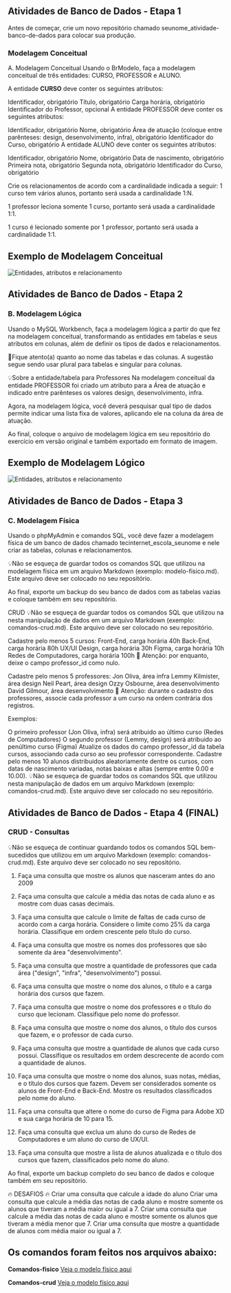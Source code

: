 ## Atividades de Banco de Dados - Etapa 1

Antes de começar, crie um novo repositório chamado seunome_atividade-banco-de-dados para colocar sua produção.

### Modelagem Conceitual
A. Modelagem Conceitual
Usando o BrModelo, faça a modelagem conceitual de três entidades: CURSO, PROFESSOR e ALUNO.

A entidade **CURSO** deve conter os seguintes atributos:

Identificador, obrigatório
Título, obrigatório
Carga horária, obrigatório
Identificador do Professor, opcional
A entidade PROFESSOR deve conter os seguintes atributos:

Identificador, obrigatório
Nome, obrigatório
Área de atuação (coloque entre parênteses: design, desenvolvimento, infra), obrigatório
Identificador do Curso, obrigatório
A entidade ALUNO deve conter os seguintes atributos:

Identificador, obrigatório
Nome, obrigatório
Data de nascimento, obrigatório
Primeira nota, obrigatório
Segunda nota, obrigatório
Identificador do Curso, obrigatório

Crie os relacionamentos de acordo com a cardinalidade indicada a seguir:
1 curso tem vários alunos, portanto será usada a cardinalidade 1:N.

1 professor leciona somente 1 curso, portanto será usada a cardinalidade 1:1.

1 curso é lecionado somente por 1 professor, portanto será usada a cardinalidade 1:1.
 
## Exemplo de Modelagem Conceitual
 
![Entidades, atributos e relacionamento](/exercicio-modelagem-conceitual/conceitual_atividade-banco-de-dados.png)

## Atividades de Banco de Dados - Etapa 2
### B. Modelagem Lógica
Usando o MySQL Workbench, faça a modelagem lógica a partir do que fez na modelagem conceitual, transformando as entidades em tabelas e seus atributos em colunas, além de definir os tipos de dados e relacionamentos.

🚨Fique atento(a) quanto ao nome das tabelas e das colunas. A sugestão segue sendo usar plural para tabelas e singular para colunas.

💡Sobre a entidade/tabela para Professores
Na modelagem conceitual da entidade PROFESSOR foi criado um atributo para a Área de atuação e indicado entre parênteses os valores design, desenvolvimento, infra.

Agora, na modelagem lógica, você deverá pesquisar qual tipo de dados permite indicar uma lista fixa de valores, aplicando ele na coluna da área de atuação.

Ao final, coloque o arquivo de modelagem lógica em seu repositório do exercício em versão original e também exportado em formato de imagem.

## Exemplo de Modelagem Lógico
![Entidades, atributos e relacionamento](/modelagem-logica/logico_atividade-banco-de-dados.png)

## Atividades de Banco de Dados - Etapa 3
### C. Modelagem Física
Usando o phpMyAdmin e comandos SQL, você deve fazer a modelagem física de um banco de dados chamado tecinternet_escola_seunome e nele criar as tabelas, colunas e relacionamentos.

💡Não se esqueça de guardar todos os comandos SQL que utilizou na modelagem física em um arquivo Markdown (exemplo: modelo-fisico.md). Este arquivo deve ser colocado no seu repositório.

Ao final, exporte um backup do seu banco de dados com as tabelas vazias e coloque também em seu repositório.

CRUD
💡Não se esqueça de guardar todos os comandos SQL que utilizou na nesta manipulação de dados em um arquivo Markdown (exemplo: comandos-crud.md). Este arquivo deve ser colocado no seu repositório.

Cadastre pelo menos 5 cursos:
Front-End, carga horária 40h
Back-End, carga horária 80h
UX/UI Design, carga horária 30h
Figma, carga horária 10h
Redes de Computadores, carga horária 100h
🚨 Atenção: por enquanto, deixe o campo professor_id como nulo.

Cadastre pelo menos 5 professores:
Jon Oliva, área infra
Lemmy Kilmister, área design
Neil Peart, área design
Ozzy Osbourne, área desenvolvimento
David Gilmour, área desenvolvimento
🚨 Atenção: durante o cadastro dos professores, associe cada professor a um curso na ordem contrária dos registros.

Exemplos:

O primeiro professor (Jon Oliva, infra) será atribuido ao último curso (Redes de Computadores)
O segundo professor (Lemmy, design) será atribuido ao penúltimo curso (Figma)
Atualize os dados do campo professor_id da tabela cursos, associando cada curso ao seu professor correspondente.
Cadastre pelo menos 10 alunos distribuidos aleatoriamente dentre os cursos, com datas de nascimento variadas, notas baixas e altas (sempre entre 0.00 e 10.00).
💡Não se esqueça de guardar todos os comandos SQL que utilizou nesta manipulação de dados em um arquivo Markdown (exemplo: comandos-crud.md). Este arquivo deve ser colocado no seu repositório.


## Atividades de Banco de Dados - Etapa 4 (FINAL)
### CRUD - Consultas
💡Não se esqueça de continuar guardando todos os comandos SQL bem-sucedidos que utilizou em um arquivo Markdown (exemplo: comandos-crud.md). Este arquivo deve ser colocado no seu repositório.

1) Faça uma consulta que mostre os alunos que nasceram antes do ano 2009

2) Faça uma consulta que calcule a média das notas de cada aluno e as mostre com duas casas decimais.

3) Faça uma consulta que calcule o limite de faltas de cada curso de acordo com a carga horária. Considere o limite como 25% da carga horária. Classifique em ordem crescente pelo título do curso.

4) Faça uma consulta que mostre os nomes dos professores que são somente da área "desenvolvimento".

5) Faça uma consulta que mostre a quantidade de professores que cada área ("design", "infra", "desenvolvimento") possui.

6) Faça uma consulta que mostre o nome dos alunos, o título e a carga horária dos cursos que fazem.

7) Faça uma consulta que mostre o nome dos professores e o título do curso que lecionam. Classifique pelo nome do professor.

8) Faça uma consulta que mostre o nome dos alunos, o título dos cursos que fazem, e o professor de cada curso.

9) Faça uma consulta que mostre a quantidade de alunos que cada curso possui. Classifique os resultados em ordem descrecente de acordo com a quantidade de alunos.

10) Faça uma consulta que mostre o nome dos alunos, suas notas, médias, e o título dos cursos que fazem. Devem ser considerados somente os alunos de Front-End e Back-End. Mostre os resultados classificados pelo nome do aluno.

11) Faça uma consulta que altere o nome do curso de Figma para Adobe XD e sua carga horária de 10 para 15.

12) Faça uma consulta que exclua um aluno do curso de Redes de Computadores e um aluno do curso de UX/UI.

13) Faça uma consulta que mostre a lista de alunos atualizada e o título dos cursos que fazem, classificados pelo nome do aluno.

Ao final, exporte um backup completo do seu banco de dados e coloque também em seu repositório.

🔥 DESAFIOS 🔥
Criar uma consulta que calcule a idade do aluno
Criar uma consulta que calcule a média das notas de cada aluno e mostre somente os alunos que tiveram a média maior ou igual a 7.
Criar uma consulta que calcule a média das notas de cada aluno e mostre somente os alunos que tiveram a média menor que 7.
Criar uma consulta que mostre a quantidade de alunos com média maior ou igual a 7.


## Os comandos foram feitos nos arquivos abaixo:
**Comandos-fisico**
[Veja o modelo físico aqui](modelo-fisico.md)

**Comandos-crud**
[Veja o modelo físico aqui](comandos-crud.md)
